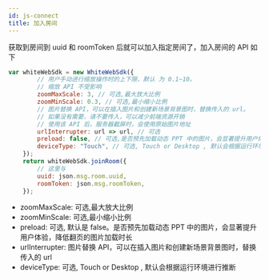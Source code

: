 ```yaml
---
id: js-connect
title: 加入房间
---
```


获取到房间到 uuid 和 roomToken 后就可以加入指定房间了，加入房间的 API 如下

```javascript
var whiteWebSdk = new WhiteWebSdk({
        // 用户手动进行缩放操作时的上下限，默认 为 0.1~10。
        // 缩放 API 不受影响
        zoomMaxScale: 3, // 可选,最大放大比例
        zoomMinScale: 0.3, // 可选,最小缩小比例
        // 图片替换 API，可以在插入图片和创建新场景背景图时，替换传入的 url。
        // 如果没有需要，请不要传入，可以减少前端资源开销
        // 使用该 API 后，服务器截屏时，会使用原始图片地址
        urlInterrupter: url => url, // 可选
        preload: false, // 可选,是否预先加载动态 PPT 中的图片，会显著提升用户体验，降低翻页的图片加载时长
        deviceType: "Touch", // 可选, Touch or Desktop , 默认会根据运行环境进行推断
    });
    return whiteWebSdk.joinRoom({
        // 这里与
        uuid: json.msg.room.uuid,
        roomToken: json.msg.roomToken,
    });
```

- zoomMaxScale: 可选,最大放大比例
- zoomMinScale: 可选,最小缩小比例
- preload: 可选, 默认是 false。是否预先加载动态 PPT 中的图片，会显著提升用户体验，降低翻页的图片加载时长
- urlInterrupter: 图片替换 API，可以在插入图片和创建新场景背景图时，替换传入的 url
- deviceType: 可选, Touch or Desktop , 默认会根据运行环境进行推断